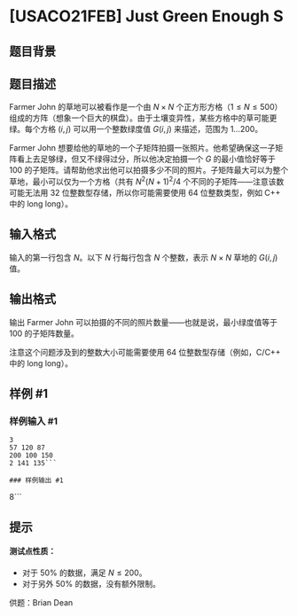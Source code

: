 # [USACO21FEB] Just Green Enough S

## 题目背景



## 题目描述

Farmer John 的草地可以被看作是一个由 $N \times N$ 个正方形方格（$1 \leq N \leq 500$）组成的方阵（想象一个巨大的棋盘）。由于土壤变异性，某些方格中的草可能更绿。每个方格 $(i,j)$ 可以用一个整数绿度值 $G(i,j)$ 来描述，范围为 $1 \ldots 200$。

Farmer John 想要给他的草地的一个子矩阵拍摄一张照片。他希望确保这一子矩阵看上去足够绿，但又不绿得过分，所以他决定拍摄一个 $G$ 的最小值恰好等于 100 的子矩阵。请帮助他求出他可以拍摄多少不同的照片。子矩阵最大可以为整个草地，最小可以仅为一个方格（共有 $N^2(N+1)^2/4$ 个不同的子矩阵——注意该数可能无法用 $32$ 位整数型存储，所以你可能需要使用 $64$ 位整数类型，例如 C++ 中的 long long）。


## 输入格式

输入的第一行包含 $N$。以下 $N$ 行每行包含 $N$ 个整数，表示 $N \times N$ 草地的 $G(i,j)$ 值。

## 输出格式

输出 Farmer John 可以拍摄的不同的照片数量——也就是说，最小绿度值等于 $100$ 的子矩阵数量。

注意这个问题涉及到的整数大小可能需要使用 $64$ 位整数型存储（例如，C/C++ 中的 long long）。

## 样例 #1

### 样例输入 #1
```
3
57 120 87
200 100 150
2 141 135```

### 样例输出 #1

```
8```

## 提示

#### 测试点性质：

 - 对于 $50\%$ 的数据，满足 $N\le 200$。
 - 对于另外 $50\%$ 的数据，没有额外限制。

供题：Brian Dean

